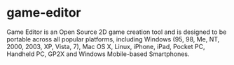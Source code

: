 game-editor
===========

Game Editor is an Open Source 2D game creation tool and is designed to be portable across all popular platforms, including Windows (95, 98, Me, NT, 2000, 2003, XP, Vista, 7), Mac OS X, Linux, iPhone, iPad, Pocket PC, Handheld PC, GP2X and Windows Mobile-based Smartphones.
